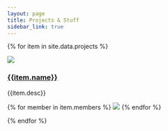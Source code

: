 ```yaml
---
layout: page
title: Projects & Stuff
sidebar_link: true
---
```




{% for item in site.data.projects %}
<div class="item" >
<div class="item-image-container">
<a href="{{item.url}}"><img class="item-image" src="/assets/projects/{{item.img}}"></a>
</div>

<div class="item-text">
<a href="{{item.url}}"> <h3>{{item.name}}</h3></a>
<p>{{item.desc}}</p>
</div>

<div>
{% for member in item.members %}
    <img class="item-collaborator" src="/assets/collaborators/{{member}}.png">
{% endfor %}  
</div>

</div>

{% endfor %}



